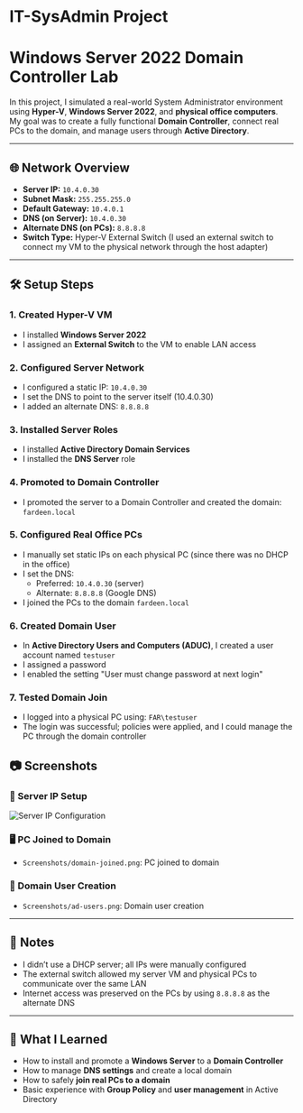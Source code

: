 # IT-SysAdmin Project  
# Windows Server 2022 Domain Controller Lab

In this project, I simulated a real-world System Administrator environment using **Hyper-V**, **Windows Server 2022**, and **physical office computers**.  
My goal was to create a fully functional **Domain Controller**, connect real PCs to the domain, and manage users through **Active Directory**.

---

## 🌐 Network Overview

- **Server IP:** `10.4.0.30`  
- **Subnet Mask:** `255.255.255.0`  
- **Default Gateway:** `10.4.0.1`  
- **DNS (on Server):** `10.4.0.30`  
- **Alternate DNS (on PCs):** `8.8.8.8`  
- **Switch Type:** Hyper-V External Switch (I used an external switch to connect my VM to the physical network through the host adapter)

---

## 🛠️ Setup Steps

### 1. Created Hyper-V VM  
- I installed **Windows Server 2022**  
- I assigned an **External Switch** to the VM to enable LAN access

### 2. Configured Server Network  
- I configured a static IP: `10.4.0.30`  
- I set the DNS to point to the server itself (10.4.0.30)  
- I added an alternate DNS: `8.8.8.8`

### 3. Installed Server Roles  
- I installed **Active Directory Domain Services**  
- I installed the **DNS Server** role

### 4. Promoted to Domain Controller  
- I promoted the server to a Domain Controller and created the domain: `fardeen.local`

### 5. Configured Real Office PCs  
- I manually set static IPs on each physical PC (since there was no DHCP in the office)  
- I set the DNS:
  - Preferred: `10.4.0.30` (server)
  - Alternate: `8.8.8.8` (Google DNS)  
- I joined the PCs to the domain `fardeen.local`

### 6. Created Domain User  
- In **Active Directory Users and Computers (ADUC)**, I created a user account named `testuser`  
- I assigned a password  
- I enabled the setting "User must change password at next login"

### 7. Tested Domain Join  
- I logged into a physical PC using: `FAR\testuser`  
- The login was successful; policies were applied, and I could manage the PC through the domain controller

## 📷 Screenshots

### 🔧 Server IP Setup
![Server IP Configuration](https://github.com/Fardeen-Amini/IT-SysAdmin/blob/main/Screenshots/ipconfig-server.jpg.jpg?raw=true)

### 🖥️ PC Joined to Domain
- `Screenshots/domain-joined.png`: PC joined to domain  

### 👤 Domain User Creation
- `Screenshots/ad-users.png`: Domain user creation

---
## 📌 Notes

- I didn’t use a DHCP server; all IPs were manually configured  
- The external switch allowed my server VM and physical PCs to communicate over the same LAN  
- Internet access was preserved on the PCs by using `8.8.8.8` as the alternate DNS

---

## 🧠 What I Learned

- How to install and promote a **Windows Server** to a **Domain Controller**  
- How to manage **DNS settings** and create a local domain  
- How to safely **join real PCs to a domain**  
- Basic experience with **Group Policy** and **user management** in Active Directory  
